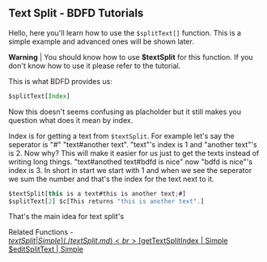 ## Text Split - BDFD Tutorials

Hello, here you'll learn how to use the `$splitText[]` function. This is a simple example and advanced ones will be shown later.

**Warning** | You should know how to use **$textSplit** for this function. If you don't know how to use it please refer to the tutorial.


This is what BDFD provides us:
```js
$splitText[Index]
```
Now this doesn't seems confusing as placholder but it still makes you question what does it mean by index.

Index is for getting a text from `$textSplit`. For example let's say the seperator is "#" "text#another text". "text"'s index is 1 and "another text"'s is 2. Now why? This will make it easier for us just to get the texts instead of writing long things. "text#anothed text#bdfd is nice" now "bdfd is nice"'s index is 3. In short in start we start with 1 and when we see the seperator we sum the number and that's the index for the text next to it.
```js
$textSplit[this is a text#this is another text;#]
$splitText[2] $c[This returns "this is another text".]
```

That's the main idea for text split's

Related Functions - <br>
[$textSplit | Simple](./textSplit.md)<br>
[$getTextSplitIndex | Simple](./getTextSplitIndex.md)
[$editSplitText | Simple](./editSplitText.md)
